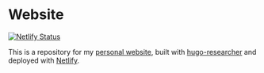 # Website

[![Netlify Status](https://api.netlify.com/api/v1/badges/8fb23399-28cb-42c6-8478-650eab7082cf/deploy-status)](https://app.netlify.com/sites/remidefleurian/deploys)

This is a repository for my [personal website](https://remidefleurian.com/), built with [hugo-researcher](https://github.com/ojroques/hugo-researcher) and deployed with [Netlify](https://www.netlify.com/).
